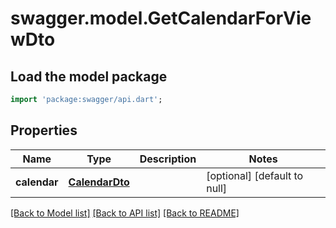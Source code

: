 # swagger.model.GetCalendarForViewDto

## Load the model package
```dart
import 'package:swagger/api.dart';
```

## Properties
Name | Type | Description | Notes
------------ | ------------- | ------------- | -------------
**calendar** | [**CalendarDto**](CalendarDto.md) |  | [optional] [default to null]

[[Back to Model list]](../README.md#documentation-for-models) [[Back to API list]](../README.md#documentation-for-api-endpoints) [[Back to README]](../README.md)


